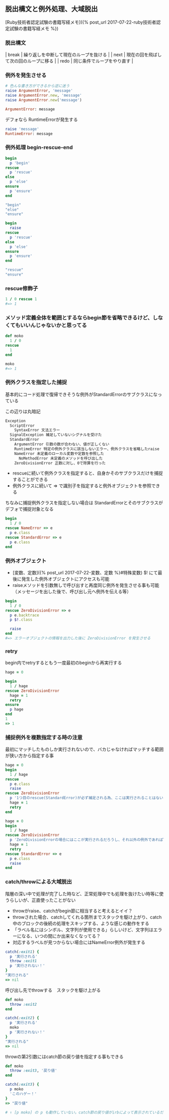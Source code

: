 ## 脱出構文と例外処理、大域脱出

[Ruby技術者認定試験の書籍写経メモ]({% post_url 2017-07-22-ruby技術者認定試験の書籍写経メモ %})

### 脱出構文

| break | 繰り返しを中断して現在のループを抜ける |
| next  | 現在の回を飛ばして次の回のループに移る |
| redo  | 同じ条件でループをやり直す             |

### 例外を発生させる

```ruby
# 色んな書き方ができるから逆に迷う
raise ArgumentError, 'message'
raise ArgumentError.new, 'message'
raise ArgumentError.new('message')

ArgumentError: message
```

デフォなら RuntimeErrorが発生する

```ruby
raise 'message'
RuntimeError: message
```

### 例外処理 begin-rescue-end

```ruby
begin
  p 'begin'
rescue
  p 'rescue'
else
  p 'else'
ensure
  p 'ensure'
end

"begin"
"else"
"ensure"
```

```ruby
begin
  raise
rescue
  p 'rescue'
else
  p 'else'
ensure
  p 'ensure'
end

"rescue"
"ensure"
```

### rescue修飾子

```ruby
1 / 0 rescue 1
#=> 1
```

### メソッド定義全体を範囲とするならbegin節を省略できるけど、しなくてもいいんじゃないかと思ってる

```ruby
def moko
  1 / 0
rescue
  1
end

moko
#=> 1
```

### 例外クラスを指定した捕捉

基本的にコード処理で復帰できそうな例外がStandardErrorのサブクラスになっている

この辺りは丸暗記

```txt
Exception
  ScriptError
    SyntaxError 文法エラー
  SignalException 補足していないシグナルを受けた
  StandardError
    ArgumentError 引数の数が合わない、値が正しくない
    RuntimeError 特定の例外クラスに該当しないエラー、例外クラスを省略したraise
    NameError 未定義のローカル変数や定数を参照した
      NoMethodError 未定義のメソッドを呼び出した
    ZeroDivisionError 正数に対し、0で除算を行った
```

- rescueに続いて例外クラスを指定すると、自身かそのサブクラスだけを捕捉することができる
- 例外クラスに続いて => で識別子を指定すると例外オブジェクトを参照できる

ちなみに捕捉例外クラスを指定しない場合は StandardErrorとそのサブクラスがデフォで捕捉対象となる

```ruby
begin
  1 / 0
rescue NameError => e
  p e.class
rescue StandardError => e
  p e.class
end
```

### 例外オブジェクト

- [変数、定数]({% post_url 2017-07-22-変数、定数 %}#特殊変数) $! にて最後に発生した例外オブジェクトにアクセスも可能
- raiseメソッドを引数無しで呼び出すと再度同じ例外を発生させる事も可能（メッセージを出した後で、呼び出し元へ例外を伝える等）

```ruby
begin
  1 / 0
rescue ZeroDivisionError => e
  p e.backtrace
  p $!.class

  raise
end
#=> エラーオブジェクトの情報を出力した後に ZeroDivisionError を発生させる
```

### retry

begin内でretryするともう一度最初のbeginから再実行する

```ruby
hage = 0

begin
  1 / hage
rescue ZeroDivisionError
  hage = 1
  retry
ensure
  p hage
end
1
=> 1
```

### 捕捉例外を複数指定する時の注意

最初にマッチしたものしか実行されないので、バカじゃなければマッチする範囲が狭い方から指定する事

```ruby
hage = 0
begin
  1 / hage
rescue
  p e.class
  raise
rescue ZeroDivisionError
  p '1つ目のrescue(StandardError)が必ず補足される為、ここは実行されることはない'
  hage = 1
  retry
end
```

```ruby
hage = 0
begin
  1 / hage
rescue ZeroDivisionError
  p 'ZeroDivisionErrorの場合にはここが実行されるだろうし、それ以外の例外であれば下のrescueが実行される'
  hage = 1
  retry
rescue StandardError => e
  p e.class
  raise
end
```

### catch/throwによる大域脱出

階層の深い中で処理が完了した時など、正常処理中でも処理を抜けたい時等に使うらしいが、正直使ったことがない

- throwがraise、catchがbegin節に相当すると考えるとイイ？
- throwされた場合、catchしてくれる箇所までスタックを駆け上がり、catch中のブロックの後続の処理をスキップする、ような感じの動作をする
- 「ラベル名にはシンボル、文字列が使用できる」らしいけど、文字列はエラーになる、いつの間にか出来なくなってる？
- 対応するラベルが見つからない場合にはNameError例外が発生する

```ruby
catch(:exit1) {
  p '実行される'
  throw :exit1
  p '実行されない！'
}
"実行される"
=> nil
```

呼び出し先でthrowする　スタックを駆け上がる

```ruby
def moko
  throw :exit2
end

catch(:exit2) {
  p '実行される'
  moko
  p '実行されない！'
}
"実行される"
=> nil
```

throwの第2引数にはcatch節の戻り値を指定する事もできる

```ruby
def moko
  throw :exit3, '戻り値'
end

catch(:exit3) {
  p moko
  'このハゲー！'
}
=> "戻り値"

# ↑ [p moko] の p も動作していない。catch節の戻り値がirbによって表示されているだけということに注意
```
